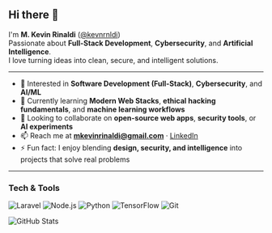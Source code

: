## Hi there 👋

I'm **M. Kevin Rinaldi** ([@kevnrnldi](https://github.com/kevnrnldi))  
Passionate about **Full-Stack Development**, **Cybersecurity**, and **Artificial Intelligence**.  
I love turning ideas into clean, secure, and intelligent solutions.

---

- 👀 Interested in **Software Development (Full-Stack)**, **Cybersecurity**, and **AI/ML**  
- 🌱 Currently learning **Modern Web Stacks**, **ethical hacking fundamentals**, and **machine learning workflows**  
- 💞️ Looking to collaborate on **open-source web apps**, **security tools**, or **AI experiments**  
- 📫 Reach me at **mkevinrinaldi@gmail.com** · [LinkedIn](https://www.linkedin.com/in/mkevinrinaldi)  
- ⚡ Fun fact: I enjoy blending **design, security, and intelligence** into projects that solve real problems

---

### Tech & Tools
![Laravel](https://img.shields.io/badge/Laravel-%23FF2D20.svg?logo=laravel&logoColor=white)
![Node.js](https://img.shields.io/badge/Node.js-339933?logo=node.js&logoColor=white)
![Python](https://img.shields.io/badge/Python-3776AB?logo=python&logoColor=white)
![TensorFlow](https://img.shields.io/badge/TensorFlow-FF6F00?logo=tensorflow&logoColor=white)
![Git](https://img.shields.io/badge/Git-F05032?logo=git&logoColor=white)

![GitHub Stats](https://github-readme-stats.vercel.app/api?username=kevnrnldi&show_icons=true&theme=transparent)

